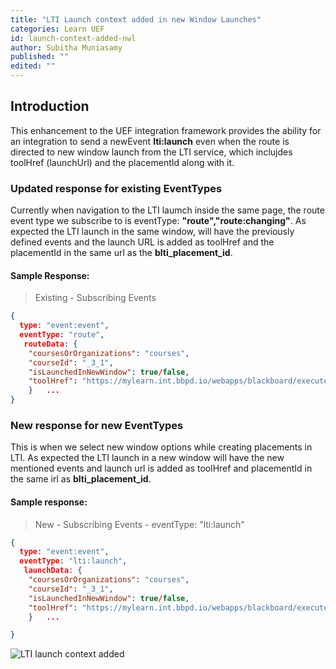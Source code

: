 ```yaml
---
title: "LTI Launch context added in new Window Launches"
categories: Learn UEF
id: launch-context-added-nwl
author: Subitha Muniasamy
published: ""
edited: ""
---
```


<VersioningTracker frontMatter={frontMatter}/>

## Introduction

This enhancement to the UEF integration framework provides the ability for an integration to send a newEvent **lti:launch** even when the route is directed to new window launch from the LTI service, which inclujdes toolHref (launchUrl) and the placementId along with it.

### Updated response for existing EventTypes

Currently when navigation to the LTI laumch inside the same page, the route event type we subscribe to is eventType: **"route","route:changing"**. As expected the LTI launch in the same window, will have the previously defined events and the launch URL is added as toolHref and the placementId in the same url as the **blti_placement_id**.

#### Sample Response:

> Existing - Subscribing Events

```json
{
  type: "event:event",
  eventType: "route",
   routeData: {
    "coursesOrOrganizations": "courses",
    "courseId": "_3_1",
    "isLaunchedInNewWindow": true/false,
    "toolHref": "https://mylearn.int.bbpd.io/webapps/blackboard/execute/blti/launchPlacement?blti_placement_id=_12_1&content_id=_35_1&course_id=_3_1&wrapped=true&from_ultra=true"
    }   ...
}
```

### New response for new EventTypes

This is when we select new window options while creating placements in LTI.
As expected the LTI launch in a new window will have the new mentioned events and launch url is added as toolHref and placementId in the same irl as **blti_placement_id**.

#### Sample response:

> New - Subscribing Events - eventType: "lti:launch"

```json
{
  type: "event:event",
  eventType: "lti:launch",
   launchData: {
    "coursesOrOrganizations": "courses",
    "courseId": "_3_1",
    "isLaunchedInNewWindow": true/false,
    "toolHref": "https://mylearn.int.bbpd.io/webapps/blackboard/execute/blti/launchPlacement?blti_placement_id=_12_1&content_id=_35_1&course_id=_3_1&wrapped=true&from_ultra=true"
    }   ...

}
```

![LTI launch context added](/assets/img/lti_launch_context_added_1.png)

<AuthorBox frontMatter={frontMatter}/>
